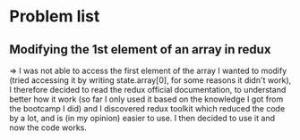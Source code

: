# Problem list

## Modifying the 1st element of an array in redux

=> I was not able to access the first element of the array I wanted to modify (tried accessing it by writing state.array[0], for some reasons it didn't work), I therefore decided to read the redux official documentation, to understand better how it work (so far I only used it based on the knowledge I got from the bootcamp I did) and I discovered redux toolkit which reduced the code by a lot, and is (in my opinion) easier to use. I then decided to use it and now the code works.
